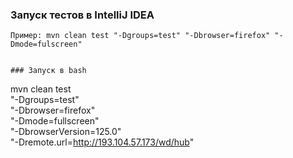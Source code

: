 ### Запуск тестов в IntelliJ IDEA
```
Пример: mvn clean test "-Dgroups=test" "-Dbrowser=firefox" "-Dmode=fulscreen"


### Запуск в bash
```
mvn clean test \
  "-Dgroups=test" \
  "-Dbrowser=firefox" \
  "-Dmode=fullscreen" \
  "-DbrowserVersion=125.0" \
  "-Dremote.url=http://193.104.57.173/wd/hub"
